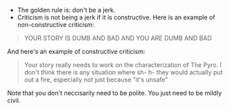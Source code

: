 - The golden rule is: don't be a jerk.
- Criticism is not being a jerk if it is constructive.
Here is an example of non-constructive criticism:

> YOUR STORY IS DUMB AND BAD AND YOU ARE DUMB AND BAD

And here's an example of constructive criticism:

> Your story really needs to work on the characterization of The Pyro.
> I don't think there is any situation where sh- h- they would actually put out a fire, especially not just because "it's unsafe"

Note that you don't neccisarily need to be polite.
You just need to be mildly civil.

